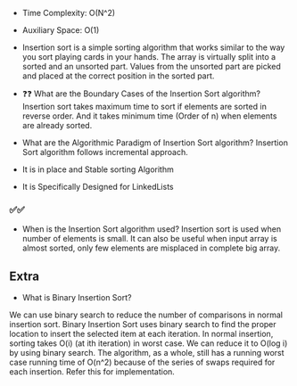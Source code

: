 * Time Complexity: O(N^2) 
* Auxiliary Space: O(1)

* Insertion sort is a simple sorting algorithm that works similar to the way you sort playing cards in your hands. The array is virtually split into a sorted and an unsorted part. Values from the unsorted part are picked and placed at the correct position in the sorted part.

* ❓❓ What are the Boundary Cases of the Insertion Sort algorithm?
Insertion sort takes maximum time to sort if elements are sorted in reverse order. And it takes minimum time (Order of n) when elements are already sorted. 

* What are the Algorithmic Paradigm of Insertion Sort algorithm?
Insertion Sort algorithm follows incremental approach.

* It is in place and Stable sorting Algorithm
* It is Specifically Designed for LinkedLists

### ✅✅
* When is the Insertion Sort algorithm used?
Insertion sort is used when number of elements is small. It can also be useful when input array is almost sorted, only few elements are misplaced in complete big array.

## Extra 
* What is Binary Insertion Sort? 

We can use binary search to reduce the number of comparisons in normal insertion sort. Binary Insertion Sort uses binary search to find the proper location to insert the selected item at each iteration. In normal insertion, sorting takes O(i) (at ith iteration) in worst case. We can reduce it to O(log i) by using binary search. The algorithm, as a whole, still has a running worst case running time of O(n^2) because of the series of swaps required for each insertion. Refer this for implementation.
